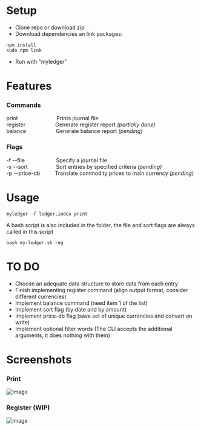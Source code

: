 # Setup
- Clone repo or download zip
- Download dependencies an link packages:
```
npm install
sudo npm link
```
- Run with "myledger"
# Features
### Commands
print                          Prints journal file  
register                    Generate register report  _(partially done)_   
balance                       Generate balance report  _(pending)_  
  
### Flags
-f --file                     Specify a journal file  
-s --sort                   Sort entries by specified criteria _(pending)_  
-p --price-db          Translate commodity prices to main currency _(pending)_  

# Usage
```
myledger -f ledger.index print
```
A bash script is also included in the folder, the file and sort flags are always called in this script
```
bash my-ledger.sh reg
```
# TO DO
- Choose an adequate data structure to store data from each entry
- Finish implementing register command (align output format, consider different currencies)
- Implement balance command (need item 1 of the list)
- Implement sort flag (by date and by amount)
- Implement price-db flag (save set of unique currencies and convert on write)
- Implement optional filter words (The CLI accepts the additional arguments, it does nothing with them)

# Screenshots
### Print
![image](https://user-images.githubusercontent.com/92958867/168228432-5891d153-2367-4342-8e00-1b0b1a2da833.png)

### Register (WIP)
![image](https://user-images.githubusercontent.com/92958867/168228669-671453bc-c8f2-4985-8657-b3ef3775eba7.png)

